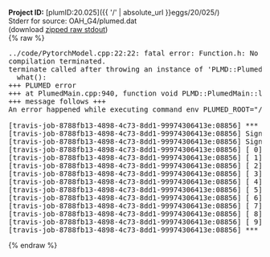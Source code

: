 **Project ID:** [plumID:20.025]({{ '/' | absolute_url }}eggs/20/025/)  
Stderr for source:  OAH_G4/plumed.dat   
(download [zipped raw stdout](plumed.dat.plumed_master.stdout.txt.zip))  
{% raw %}
<pre>
../code/PytorchModel.cpp:22:22: fatal error: Function.h: No such file or directory
compilation terminated.
terminate called after throwing an instance of 'PLMD::Plumed::ExceptionError'
  what():  
+++ PLUMED error
+++ at PlumedMain.cpp:940, function void PLMD::PlumedMain::load(const string&)
+++ message follows +++
An error happened while executing command env PLUMED_ROOT="/home/travis/opt/lib/plumed_master" env PLUMED_HTMLDIR="/home/travis/opt/share/doc/plumed_master" env PLUMED_INCLUDEDIR="/home/travis/opt/include" env PLUMED_PROGRAM_NAME="plumed_master" env PLUMED_IS_INSTALLED="yes" "/home/travis/opt/lib/plumed_master"/scripts/mklib.sh ../code/PytorchModel.cpp

[travis-job-8788fb13-4898-4c73-8dd1-99974306413e:08856] *** Process received signal ***
[travis-job-8788fb13-4898-4c73-8dd1-99974306413e:08856] Signal: Aborted (6)
[travis-job-8788fb13-4898-4c73-8dd1-99974306413e:08856] Signal code:  (-6)
[travis-job-8788fb13-4898-4c73-8dd1-99974306413e:08856] [ 0] /lib/x86_64-linux-gnu/libc.so.6(+0x354b0)[0x7fe71b1104b0]
[travis-job-8788fb13-4898-4c73-8dd1-99974306413e:08856] [ 1] /lib/x86_64-linux-gnu/libc.so.6(gsignal+0x38)[0x7fe71b110428]
[travis-job-8788fb13-4898-4c73-8dd1-99974306413e:08856] [ 2] /lib/x86_64-linux-gnu/libc.so.6(abort+0x16a)[0x7fe71b11202a]
[travis-job-8788fb13-4898-4c73-8dd1-99974306413e:08856] [ 3] /usr/lib/x86_64-linux-gnu/libstdc++.so.6(_ZN9__gnu_cxx27__verbose_terminate_handlerEv+0x16d)[0x7fe71b74a84d]
[travis-job-8788fb13-4898-4c73-8dd1-99974306413e:08856] [ 4] /usr/lib/x86_64-linux-gnu/libstdc++.so.6(+0x8d6b6)[0x7fe71b7486b6]
[travis-job-8788fb13-4898-4c73-8dd1-99974306413e:08856] [ 5] /usr/lib/x86_64-linux-gnu/libstdc++.so.6(+0x8d701)[0x7fe71b748701]
[travis-job-8788fb13-4898-4c73-8dd1-99974306413e:08856] [ 6] /usr/lib/x86_64-linux-gnu/libstdc++.so.6(__cxa_rethrow+0x49)[0x7fe71b748969]
[travis-job-8788fb13-4898-4c73-8dd1-99974306413e:08856] [ 7] plumed_master[0x40a072]
[travis-job-8788fb13-4898-4c73-8dd1-99974306413e:08856] [ 8] /lib/x86_64-linux-gnu/libc.so.6(__libc_start_main+0xf0)[0x7fe71b0fb830]
[travis-job-8788fb13-4898-4c73-8dd1-99974306413e:08856] [ 9] plumed_master[0x40a0e9]
[travis-job-8788fb13-4898-4c73-8dd1-99974306413e:08856] *** End of error message ***
</pre>
{% endraw %}

